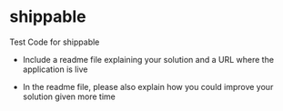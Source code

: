# shippable
Test Code for shippable

- Include a readme file explaining your solution and a URL where the application is live



- In the readme file, please also explain how you could improve your solution given more time




